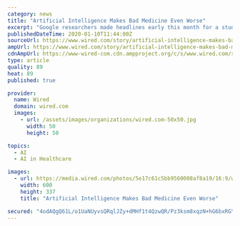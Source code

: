 ```yaml
---
category: news
title: "Artificial Intelligence Makes Bad Medicine Even Worse"
excerpt: "Google researchers made headlines early this month for a study that claimed their artificial intelligence system could outperform human experts at finding breast cancers on mammograms. It sounded like a big win, and yet another example of how AI will soon transform health care: More cancers found! Fewer false positives! A better, cheaper way to ..."
publishedDateTime: 2020-01-10T11:44:00Z
sourceUrl: https://www.wired.com/story/artificial-intelligence-makes-bad-medicine-even-worse/
ampUrl: https://www.wired.com/story/artificial-intelligence-makes-bad-medicine-even-worse/amp
cdnAmpUrl: https://www-wired-com.cdn.ampproject.org/c/s/www.wired.com/story/artificial-intelligence-makes-bad-medicine-even-worse/amp
type: article
quality: 89
heat: 89
published: true

provider:
  name: Wired
  domain: wired.com
  images:
    - url: /assets/images/organizations/wired.com-50x50.jpg
      width: 50
      height: 50

topics:
  - AI
  - AI in Healthcare

images:
  - url: https://media.wired.com/photos/5e17c61c5bb9560008af8a19/16:9/w_600,h_338,c_limit/Science_Zantac-128577970.jpg
    width: 600
    height: 337
    title: "Artificial Intelligence Makes Bad Medicine Even Worse"

secured: "4odAQgQ61L/o1UaNUyvsQRqlJZy+dMHf1t4QzwQR/Pz3ksm8xqzN+hG6bxRGYRdsmy/TJWxOKfLycSrQTU7Zh/GtjAD5zJSz8K3oykzWd6ngo7h03/BI5BGP0kvEGKl5C7+WqbI079274mX2WLl0STF91+WzquHU4nltUIM4Nflj/aJPwvjdDqK7bcRfsJdfJCpKjB8x5SxC39jgwhnVycl5rOS2KkX/cHGgVA/XwDq/zTRZF/0K5akUcDDPqKXrNKJnjQHCaIm0cLkVnggDyQMdGLxiaNo1BQFgqmlxd5xN9kUA79toKwgjL4CGuVEBr5w5X524KLOLeSlP8fqx87Nq1mT0Bk6Uw6cIE389tFQLOpGur2U9eRS/s9MNNWGIe1NyVHivdd3KKiQ75Oj1nAPfxTwtRqBacFZfl8HwPmq0oINbCLKL0kHuDwXH4tFpnfQjFxw3rKK5Gv0NGG5Jzg==;tdTHRgC1gICyIghBuP7L+w=="
---
```


